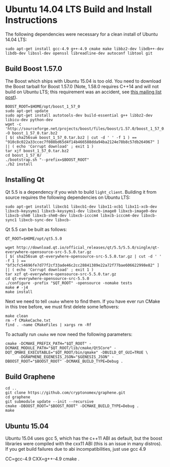 # Ubuntu 14.04 LTS Build and Install Instructions
The following dependencies were necessary for a clean install of Ubuntu 14.04 LTS:

    sudo apt-get install gcc-4.9 g++-4.9 cmake make libbz2-dev libdb++-dev libdb-dev libssl-dev openssl libreadline-dev autoconf libtool git

## Build Boost 1.57.0 

The Boost which ships with Ubuntu 15.04 is too old.  You need to download the Boost tarball for Boost 1.57.0
(Note, 1.58.0 requires C++14 and will not build on Ubuntu LTS; this requirement was an accident, see [this mailing list post](http://boost.2283326.n4.nabble.com/1-58-1-bugfix-release-necessary-td4674686.html)).

    BOOST_ROOT=$HOME/opt/boost_1_57_0
    sudo apt-get update
    sudo apt-get install autotools-dev build-essential g++ libbz2-dev libicu-dev python-dev
    wget -c 'http://sourceforge.net/projects/boost/files/boost/1.57.0/boost_1_57_0.tar.bz2/download' -O boost_1_57_0.tar.bz2
    [ $( sha256sum boost_1_57_0.tar.bz2 | cut -d ' ' -f 1 ) == "910c8c022a33ccec7f088bd65d4f14b466588dda94ba2124e78b8c57db264967" ] || ( echo 'Corrupt download' ; exit 1 )
    tar xjf boost_1_57_0.tar.bz2
    cd boost_1_57_0/
    ./bootstrap.sh "--prefix=$BOOST_ROOT"
    ./b2 install

## Installing Qt

Qt 5.5 is a dependency if you wish to build `light_client`.  Building it from source
requires the following dependencies on Ubuntu LTS:

    sudo apt-get install libxcb1 libxcb1-dev libx11-xcb1 libx11-xcb-dev libxcb-keysyms1 libxcb-keysyms1-dev libxcb-image0 libxcb-image0-dev libxcb-shm0 libxcb-shm0-dev libxcb-icccm4 libxcb-icccm4-dev libxcb-sync1 libxcb-sync-dev libxcb-

Qt 5.5 can be built as follows:

    QT_ROOT=$HOME/opt/qt5.5.0

    wget http://download.qt.io/official_releases/qt/5.5/5.5.0/single/qt-everywhere-opensource-src-5.5.0.tar.gz
    [ $( sha256sum qt-everywhere-opensource-src-5.5.0.tar.gz | cut -d ' ' -f 1 ) == "bf3cfc54696fe7d77f2cf33ade46c2cc28841389e22a72f77bae606622998e82" ] || ( echo 'Corrupt download' ; exit 1 )
    tar xzf qt-everywhere-opensource-src-5.5.0.tar.gz
    cd qt-everywhere-opensource-src-5.5.0
    ./configure -prefix "$QT_ROOT" -opensource -nomake tests
    make # -j4
    make install

Next we need to tell `cmake` where to find them.  If you have ever run CMake in this tree before, we must first delete some leftovers:

    make clean
    rm -f CMakeCache.txt
    find . -name CMakeFiles | xargs rm -Rf

To actually run `cmake` we now need the following parameters:

    cmake -DCMAKE_PREFIX_PATH="$QT_ROOT" -DCMAKE_MODULE_PATH="$QT_ROOT/lib/cmake/Qt5Core" -DQT_QMAKE_EXECUTABLE="$QT_ROOT/bin/qmake" -DBUILD_QT_GUI=TRUE \
          -DGRAPHENE_EGENESIS_JSON="$GENESIS_JSON" -DBOOST_ROOT="$BOOST_ROOT" -DCMAKE_BUILD_TYPE=Debug .

## Build Graphene 

    cd ..
    git clone https://github.com/cryptonomex/graphene.git
    cd graphene
    git submodule update --init --recursive
    cmake -DBOOST_ROOT="$BOOST_ROOT" -DCMAKE_BUILD_TYPE=Debug .
    make 

## Ubuntu 15.04
Ubuntu 15.04 uses gcc 5, which has the c++11 ABI as default, but the boost libraries were compiled with the cxx11 ABI (this is an issue in many distros). If you get build failures due to abi incompatibilities, just use gcc 4.9

   CC=gcc-4.9 CXX=g++-4.9 cmake .

